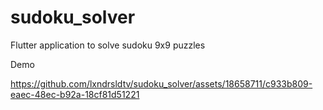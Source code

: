 # sudoku_solver
Flutter application to solve sudoku 9x9 puzzles

Demo

https://github.com/lxndrsldtv/sudoku_solver/assets/18658711/c933b809-eaec-48ec-b92a-18cf81d51221

